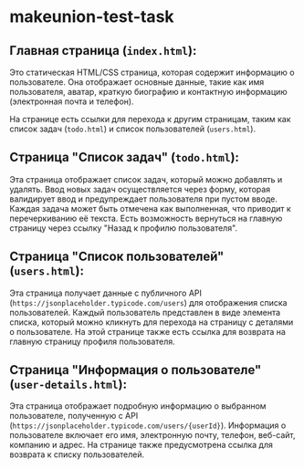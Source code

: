 # makeunion-test-task
## Главная страница (`index.html`):

Это статическая HTML/CSS страница, которая содержит информацию о пользователе. Она отображает основные данные, такие как имя пользователя, аватар, краткую биографию и контактную информацию (электронная почта и телефон).

На странице есть ссылки для перехода к другим страницам, таким как список задач (`todo.html`) и список пользователей (`users.html`).

## Страница "Список задач" (`todo.html`):

Эта страница отображает список задач, который можно добавлять и удалять.
Ввод новых задач осуществляется через форму, которая валидирует ввод и предупреждает пользователя при пустом вводе.
Каждая задача может быть отмечена как выполненная, что приводит к перечеркиванию её текста.
Есть возможность вернуться на главную страницу через ссылку "Назад к профилю пользователя".

## Страница "Список пользователей" (`users.html`):

Эта страница получает данные с публичного API (`https://jsonplaceholder.typicode.com/users`) для отображения списка пользователей.
Каждый пользователь представлен в виде элемента списка, который можно кликнуть для перехода на страницу с деталями о пользователе.
На этой странице также есть ссылка для возврата на главную страницу профиля пользователя.

## Страница "Информация о пользователе" (`user-details.html`):

Эта страница отображает подробную информацию о выбранном пользователе, полученную с API (`https://jsonplaceholder.typicode.com/users/{userId}`).
Информация о пользователе включает его имя, электронную почту, телефон, веб-сайт, компанию и адрес.
На странице также предусмотрена ссылка для возврата к списку пользователей.



